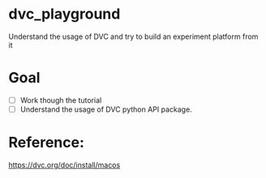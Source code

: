 # dvc_playground
Understand the usage of DVC and try to build an experiment platform from it

# Goal 

- [ ] Work though the tutorial
- [ ] Understand the usage of DVC python API package.
# Reference:

https://dvc.org/doc/install/macos